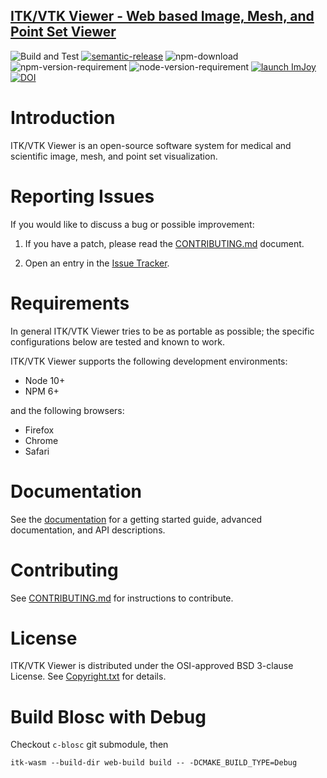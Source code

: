 ## [ITK/VTK Viewer - Web based Image, Mesh, and Point Set Viewer](http://kitware.github.io/itk-vtk-viewer/)

![Build and Test](https://github.com/Kitware/itk-vtk-viewer/workflows/Build%20and%20Test/badge.svg)
[![semantic-release](https://img.shields.io/badge/%20%20%F0%9F%93%A6%F0%9F%9A%80-semantic--release-e10079.svg)](https://github.com/semantic-release/semantic-release)
![npm-download](https://img.shields.io/npm/dm/itk-vtk-viewer.svg)
![npm-version-requirement](https://img.shields.io/badge/npm->=8.0.0-brightgreen.svg)
![node-version-requirement](https://img.shields.io/badge/node->=12.0.0-brightgreen.svg)
[![launch ImJoy](https://imjoy.io/static/badge/launch-imjoy-badge.svg)](http://imjoy.io/#/app?plugin=https://kitware.github.io/itk-vtk-viewer/app/)
[![DOI](https://zenodo.org/badge/92198432.svg)](https://zenodo.org/badge/latestdoi/92198432)

# Introduction

ITK/VTK Viewer is an open-source software system for medical and
scientific image, mesh, and point set visualization.

# Reporting Issues

If you would like to discuss a bug or possible improvement:

1. If you have a patch, please read the [CONTRIBUTING.md][] document.

2. Open an entry in the [Issue Tracker][].

[contributing.md]: CONTRIBUTING.md
[issue tracker]: https://github.com/Kitware/itk-vtk-viewer/issues

# Requirements

In general ITK/VTK Viewer tries to be as portable as possible; the specific configurations below are tested and known to work.

ITK/VTK Viewer supports the following development environments:

- Node 10+
- NPM 6+

and the following browsers:

- Firefox
- Chrome
- Safari

# Documentation

See the [documentation](https://kitware.github.io/itk-vtk-viewer) for a
getting started guide, advanced documentation, and API descriptions.

# Contributing

See [CONTRIBUTING.md](CONTRIBUTING.md) for instructions to contribute.

# License

ITK/VTK Viewer is distributed under the OSI-approved BSD 3-clause License.
See [Copyright.txt][] for details.

[copyright.txt]: Copyright.txt

# Build Blosc with Debug

Checkout `c-blosc` git submodule, then

`itk-wasm --build-dir web-build build -- -DCMAKE_BUILD_TYPE=Debug`
